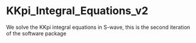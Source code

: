 # KKpi_Integral_Equations_v2
We solve the KKpi integral equations in S-wave, this is the second iteration of the software package
